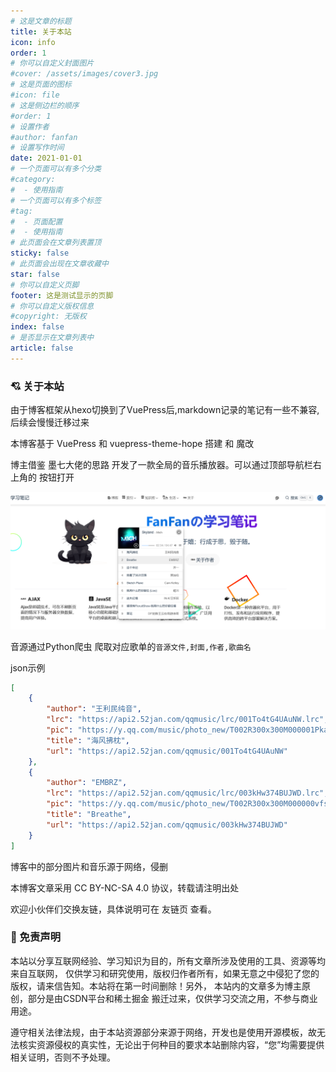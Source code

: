 ```yaml
---
# 这是文章的标题
title: 关于本站
icon: info
order: 1
# 你可以自定义封面图片
#cover: /assets/images/cover3.jpg
# 这是页面的图标
#icon: file
# 这是侧边栏的顺序
#order: 1
# 设置作者
#author: fanfan
# 设置写作时间
date: 2021-01-01
# 一个页面可以有多个分类
#category:
#  - 使用指南
# 一个页面可以有多个标签
#tag:
#  - 页面配置
#  - 使用指南
# 此页面会在文章列表置顶
sticky: false
# 此页面会出现在文章收藏中
star: false
# 你可以自定义页脚
footer: 这是测试显示的页脚
# 你可以自定义版权信息
#copyright: 无版权
index: false
# 是否显示在文章列表中
article: false
---
```


### 💘 关于本站

由于博客框架从hexo切换到了VuePress后,markdown记录的笔记有一些不兼容,后续会慢慢迁移过来

本博客基于 VuePress 和 vuepress-theme-hope 搭建 和 魔改 

博主借鉴 墨七大佬的思路 开发了一款全局的音乐播放器。可以通过顶部导航栏右上角的 按钮打开 

![image-20231130023227744](intro/image-20231130023227744.png)

音源通过Python爬虫 爬取对应歌单的`音源文件,封面,作者,歌曲名 `

json示例

```json
[
    {
        "author": "王利民纯音",
        "lrc": "https://api2.52jan.com/qqmusic/lrc/001To4tG4UAuNW.lrc",
        "pic": "https://y.qq.com/music/photo_new/T002R300x300M000001PkaY90CFWqG.jpg",
        "title": "海风拂枕",
        "url": "https://api2.52jan.com/qqmusic/001To4tG4UAuNW"
    },
    {
        "author": "EMBRZ",
        "lrc": "https://api2.52jan.com/qqmusic/lrc/003kHw374BUJWD.lrc",
        "pic": "https://y.qq.com/music/photo_new/T002R300x300M000000vfsYu1T64L9.jpg",
        "title": "Breathe",
        "url": "https://api2.52jan.com/qqmusic/003kHw374BUJWD"
    }
]    
```

博客中的部分图片和音乐源于网络，侵删

本博客文章采用 CC BY-NC-SA 4.0 协议，转载请注明出处

欢迎小伙伴们交换友链，具体说明可在 友链页 查看。



### 🙋 免责声明

本站以分享互联网经验、学习知识为目的，所有文章所涉及使用的工具、资源等均来自互联网， 仅供学习和研究使用，版权归作者所有，如果无意之中侵犯了您的版权，请来信告知。本站将在第一时间删除！另外， 本站内的文章多为博主原创，部分是由CSDN平台和稀土掘金 搬迁过来，仅供学习交流之用，不参与商业用途。

遵守相关法律法规，由于本站资源部分来源于网络，开发也是使用开源模板，故无法核实资源侵权的真实性，无论出于何种目的要求本站删除内容，“您”均需要提供相关证明，否则不予处理。

